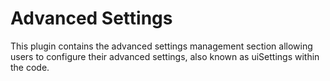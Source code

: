 # Advanced Settings

This plugin contains the advanced settings management section
allowing users to configure their advanced settings, also known
as uiSettings within the code.